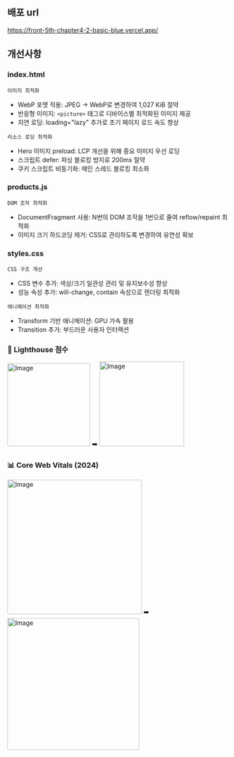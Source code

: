## 배포 url

https://front-5th-chapter4-2-basic-blue.vercel.app/

## 개선사항

### index.html

`이미지 최적화`

- WebP 포맷 적용: JPEG → WebP로 변경하여 1,027 KiB 절약
- 반응형 이미지: `<picture>` 태그로 디바이스별 최적화된 이미지 제공
- 지연 로딩: loading="lazy" 추가로 초기 페이지 로드 속도 향상

`리소스 로딩 최적화`

- Hero 이미지 preload: LCP 개선을 위해 중요 이미지 우선 로딩
- 스크립트 defer: 파싱 블로킹 방지로 200ms 절약
- 쿠키 스크립트 비동기화: 메인 스레드 블로킹 최소화

### products.js

`DOM 조작 최적화`

- DocumentFragment 사용: N번의 DOM 조작을 1번으로 줄여 reflow/repaint 최적화
- 이미지 크기 하드코딩 제거: CSS로 관리하도록 변경하여 유연성 확보

### styles.css

`CSS 구조 개선`

- CSS 변수 추가: 색상/크기 일관성 관리 및 유지보수성 향상
- 성능 속성 추가: will-change, contain 속성으로 렌더링 최적화

`애니메이션 최적화`

- Transform 기반 애니메이션: GPU 가속 활용
- Transition 추가: 부드러운 사용자 인터랙션

### 🎯 Lighthouse 점수

<div>
<img width="188" alt="Image" src="https://github.com/user-attachments/assets/b3bead4d-54a7-49d8-8ea2-fc9294738362" />
➡️
<img width="192" alt="Image" src="https://github.com/user-attachments/assets/6336d7ee-1329-464e-9fbf-fdb7e48b88f4" />
</div>
  
 ### 📊 Core Web Vitals (2024)
<div>
<img width="305" alt="Image" src="https://github.com/user-attachments/assets/cf72c92d-57df-4ee8-a996-12579198ce48" />
➡️
<img width="299" alt="Image" src="https://github.com/user-attachments/assets/bbc783ee-dc72-4593-a29e-1747a7613f12" />
</div>
